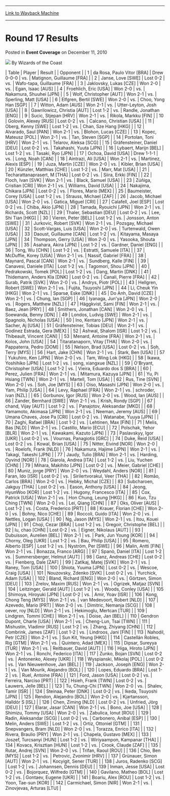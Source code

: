 
---
[Link to Wayback Machine](https://web.archive.org/web/20211128082228/https://magic.wizards.com/en/events/coverage/2010WC/round-17-results)

[_metadata_:author]:- "Wizards of the Coast"
[_metadata_:description]:- "Table Player Result Opponent 1 da Rosa, Paulo Vitor [BRA] Drew 0-0-0 vs. Matignon, Guillaume [FRA] 2 Janse, Love [SWE] Lost 0-2 vs. Wafo-tapa, Guillaume [FRA] 3 Jaklovsky, Lukas [CZE] Won 2-0 vs. Egan, Isaac [AUS] 4 Froehlich, Eric [USA] Won 2-0 vs. Nakamura, Shuuhei [JPN] 5 Wolf, Christopher [AUT] Won 2-1 vs. Sperling, Matt [USA] 6 Elfgren, Bertil [SWE] Won 2-0 vs. Choo, Yong"
[_metadata_:generator]:- "Drupal 7 (http://drupal.org)"
[_metadata_:node]:- "1047831"
[_metadata_:publish_date]:- "2010-12-11"
[_metadata_:source]:- "div-main-content"
[_metadata_:title]:- "Round 17 Results"
[_metadata_:wayback_capture_timestamp]:- "2021-11-28 08:22:28"
[_metadata_:wayback_raw_url]:- "https://web.archive.org/web/20211128082228id_/https://magic.wizards.com/en/events/coverage/2010WC/round-17-results"
[_metadata_:wayback_url]:- "https://magic.wizards.com/en/events/coverage/2010WC/round-17-results"
---


Round 17 Results
================



 Posted in **Event Coverage**
 on December 11, 2010 






![](https://media.magic.wizards.com/styles/auth_small/public/images/person/wizards_author.jpg)
By Wizards of the Coast













| Table | Player | Result |  | Opponent |
| 1 | da Rosa, Paulo Vitor [BRA] | Drew 0-0-0 | vs. | Matignon, Guillaume [FRA] |
| 2 | Janse, Love [SWE] | Lost 0-2 | vs. | Wafo-tapa, Guillaume [FRA] |
| 3 | Jaklovsky, Lukas [CZE] | Won 2-0 | vs. | Egan, Isaac [AUS] |
| 4 | Froehlich, Eric [USA] | Won 2-0 | vs. | Nakamura, Shuuhei [JPN] |
| 5 | Wolf, Christopher [AUT] | Won 2-1 | vs. | Sperling, Matt [USA] |
| 6 | Elfgren, Bertil [SWE] | Won 2-0 | vs. | Choo, Yong Han [SGP] |
| 7 | Witton, Adam [AUS] | Won 2-1 | vs. | Utter-Leyton, Josh [USA] |
| 8 | Gawrilowicz, Christia [AUT] | Lost 1-2 | vs. | Randle, Jonathan [ENG] |
| 9 | Sucic, Stjepan [HRV] | Won 2-1 | vs. | Rikola, Markku [FIN] |
| 10 | Golovin, Alexey [RUS] | Lost 0-2 | vs. | Calcano, Christian [USA] |
| 11 | Oberg, Kenny [SWE] | Lost 1-2 | vs. | Chan, Sze Hang [HKG] |
| 12 | Alvarado, Saul [PAN] | Won 2-1 | vs. | Blohon, Lucas [CZE] |
| 13 | Kopec, Mateusz [POL] | Won 2-1 | vs. | Tan, Steven [SGP] |
| 14 | Portolan, Toni [HRV] | Won 2-1 | vs. | Telarov, Aleksa [SCG] |
| 15 | Gräfensteiner, Daniel [DEU] | Lost 0-2 | vs. | Takahashi, Yuuta [JPN] |
| 16 | Lybaert, Marijn [BEL] | Lost 1-2 | vs. | Tasaki, Ryo [JPN] |
| 17 | Ochoa, David [USA] | Drew 1-1-1 | vs. | Long, Noah [CAN] |
| 18 | Aintrazi, Ali [USA] | Won 2-1 | vs. | Martinez, Alexis [ESP] |
| 19 | Juza, Martin [CZE] | Won 2-0 | vs. | Kibler, Brian [USA] |
| 20 | Künzler, Matthias [CHE] | Lost 1-2 | vs. | Marr, Mat [USA] |
| 21 | Techarattanaprasert, M [THA] | Lost 0-2 | vs. | Siira, Erkki [FIN] |
| 22 | Floch, Ivan [SVK] | Won 2-1 | vs. | Black, Samuel [USA] |
| 23 | Zúñiga, Cristian [CRI] | Won 2-1 | vs. | Williams, David [USA] |
| 24 | Nakajima, Chikara [JPN] | Lost 0-2 | vs. | Flores, Mario [MEX] |
| 25 | Baumeister, Corey [USA] | Lost 1-2 | vs. | Strauss, Michael [ZAF] |
| 26 | Jacob, Michael [USA] | Won 2-0 | vs. | Gatica, Miguel [CRI] |
| 27 | Calafell, Joel [ESP] | Lost 0-2 | vs. | Chiba, Akio [JPN] |
| 28 | Tamada, Ryouichi [JPN] | Won 2-1 | vs. | Richards, Scott [NZL] |
| 29 | Thaler, Sebastian [DEU] | Lost 0-2 | vs. | Lee, Shi Tian [HKG] |
| 30 | Vieren, Peter [BEL] | Lost 1-2 | vs. | Jonsson, Anton [SWE] |
| 31 | Jurkovic, Robert [SVK] | Won 2-1 | vs. | Pozsgay, Michael [USA] |
| 32 | Scott-Vargas, Luis [USA] | Won 2-0 | vs. | Turtenwald, Owen [USA] |
| 33 | Daoust, Guillaume [CAN] | Lost 1-2 | vs. | Kitayama, Masaya [JPN] |
| 34 | Thompson, Gerry [USA] | Won 2-0 | vs. | Yasooka, Shouta [JPN] |
| 35 | Asahara, Akira [JPN] | Lost 1-2 | vs. | Gardner, Daniel [ENG] |
| 36 | Tong, Wu [CHN] | Lost 1-2 | vs. | Estratti, Samuele [ITA] |
| 37 | McDuffie, Korey [USA] | Won 2-1 | vs. | Nassif, Gabriel [FRA] |
| 38 | Maynard, Pascal [CAN] | Won 2-1 | vs. | Sundberg, Kalle [FIN] |
| 39 | Canavesi, Daniele [ITA] | Lost 1-2 | vs. | Tagomori, Shou [JPN] |
| 40 | Pedrakowski, Tomek [POL] | Lost 1-2 | vs. | Dang, Martin [DNK] |
| 41 | Thidemann, Anders Kla [DNK] | Lost 0-2 | vs. | Canali, Pierre [FRA] |
| 42 | Surab, Patrik [SVK] | Won 2-0 | vs. | Andrys, Piotr [POL] |
| 43 | Hellgren, Robert [SWE] | Won 2-1 | vs. | Fujita, Tsuyoshi [JPN] |
| 44 | Li, Cheuk Yin [HKG] | Won 2-1 | vs. | Sparsø, Eske [DNK] |
| 45 | Do Anh, David [CZE] | Won 2-1 | vs. | Chung, Ian [SGP] |
| 46 | Iyanaga, Jun'ya [JPN] | Won 2-0 | vs. | Rogers, Matthew [NZL] |
| 47 | Häggkvist, Sami [FIN] | Won 2-1 | vs. | Baez, Jean [PRY] |
| 48 | Smithers, Jonathan [CAN] | Won 2-0 | vs. | Soewanda, Benny [IDN] |
| 49 | Londos, Ludvig [SWE] | Won 2-1 | vs. | Spagnolo, Nicholas [USA] |
| 50 | Ino, Kentaro [JPN] | Won 2-1 | vs. | Sacher, Aj [USA] |
| 51 | Gräfensteiner, Tobias [DEU] | Won 2-1 | vs. | Godinez Estrada, Gera [MEX] |
| 52 | Ashwal, Shalom [ISR] | Lost 1-2 | vs. | Thibeault, Vincent [CAN] |
| 53 | Menard, Antoine [FRA] | Won 2-1 | vs. | Kolos, John [USA] |
| 54 | Titaratanaporn, Vitay [THA] | Won 2-0 | vs. | Pappaterra, Pedro [DOM] |
| 55 | Nelson, Brad [USA] | Lost 0-2 | vs. | Soh, Terry [MYS] |
| 56 | Hart, Jake [CHN] | Won 2-1 | vs. | Stark, Ben [USA] |
| 57 | Yukuhiro, Ken [JPN] | Won 2-0 | vs. | Tam, Wing Lok [HKG] |
| 58 | Ikawa, Yoshihiko [JPN] | Lost 1-2 | vs. | song, xiangxue [NZL] |
| 59 | O'Bryant, Christopher [USA] | Lost 1-2 | vs. | Vieira, Eduardo dos S [BRA] |
| 60 | Perez, Julien [FRA] | Won 2-1 | vs. | Mitamura, Kazuya [JPN] |
| 61 | Yu, Pi Hsiang [TWN] | Won 2-1 | vs. | Martell, Tom [USA] |
| 62 | Rus, Tine [SVN] | Won 2-0 | vs. | Soh, Joe [MYS] |
| 63 | Oiso, Masashi [JPN] | Won 2-0 | vs. | Yam, Philip [USA] |
| 64 | Levy, Raphael [FRA] | Won 2-1 | vs. | schroder, ivan [NZL] |
| 65 | Gorbunov, Igor [RUS] | Won 2-0 | vs. | Wood, Ian [AUS] |
| 66 | Zander, Bernhard [SWE] | Won 2-1 | vs. | Krish, Rondy [SGP] |
| 67 | chand, Vijay [AUT] | Lost 1-2 | vs. | Panajotov, Aleksandar [MKD] |
| 68 | Yamamoto, Akimasa [JPN] | Won 2-1 | vs. | Neeman, Jeremy [AUS] |
| 69 | Umana Chaves, Jose Pa [CRI] | Lost 0-2 | vs. | Watanabe, Yuuya [JPN] |
| 70 | Zaghi, Rafael [BRA] | Lost 1-2 | vs. | Lehtinen, Max [FIN] |
| 71 | Melis, Bas [NLD] | Won 2-1 | vs. | Castillo, Mario [ECU] |
| 72 | Polschak, Yehor [BLR] | Won 2-1 | vs. | Kawakami, Kazuto [JPN] |
| 73 | Paslavskyy, Igor [UKR] | Lost 0-2 | vs. | Vournas, Panagiotis [GRC] |
| 74 | Duke, Reid [USA] | Lost 0-2 | vs. | Kowal, Brian [USA] |
| 75 | Nitter, Eivind [NOR] | Won 2-0 | vs. | Roelofs, Frank [NLD] |
| 76 | Nakamura, Hajime [JPN] | Won 2-1 | vs. | Takagi, Takeshi [JPN] |
| 77 | Jaudy, Tulio [BRA] | Won 2-1 | vs. | Harding, Oyvind [NOR] |
| 78 | Giarola, Andrea [ITA] | Lost 1-2 | vs. | Liu, Yuchen [CHN] |
| 79 | Mihara, Makihito [JPN] | Lost 0-2 | vs. | Meier, Gabriel [CHE] |
| 80 | Muniz, jorge [PRY] | Won 2-0 | vs. | Weydahl, Anders [NOR] |
| 81 | Faran, Ido [ISR] | Lost 0-2 | vs. | Sirilertvorakul, Veer [THA] |
| 82 | Romão, Carlos [BRA] | Won 2-0 | vs. | Hebky, Michal [CZE] |
| 83 | Subcharoen, Jakguy [THA] | Lost 0-2 | vs. | Eason, Anthony [USA] |
| 84 | Jeong, HyunWoo [KOR] | Lost 1-2 | vs. | Hugony, Francesco [ITA] |
| 85 | Cox, Patrick [USA] | Won 2-1 | vs. | Hon Chung, Leung [HKG] |
| 86 | Kuo, Tzu Ching [TWN] | Won 2-0 | vs. | Lei, Qiang [CHN] |
| 87 | Oks, Oliver [AUS] | Lost 1-2 | vs. | Costa, Frederico [PRT] |
| 88 | Krauer, Florian [CHE] | Won 2-0 | vs. | Bohny, Nico [CHE] |
| 89 | Roccoli, Guido [ITA] | Won 2-0 | vs. | Nettles, Logan [USA] |
| 90 | Ng, Jason [MYS] | Won 2-1 | vs. | Itou, Kouei [JPN] |
| 91 | Choji, Cezar [BRA] | Lost 1-2 | vs. | Gregoir, Christophe [BEL] |
| 92 | lu, chao [CHN] | Lost 0-2 | vs. | Eigner, Nikolaus [AUT] |
| 93 | Dubuisson, Aurelien [BEL] | Won 2-1 | vs. | Park, Jun Young [KOR] |
| 94 | Chorny, Oleg [UKR] | Lost 1-2 | vs. | Bau, Philip [USA] |
| 95 | Romero, Alberto [ESP] | Lost 1-2 | vs. | Nyström, Per [SWE] |
| 96 | Malin, Antti [FIN] | Won 2-1 | vs. | Bonazza, Franco [ARG] |
| 97 | Spanò, Daniel [ITA] | Lost 1-2 | vs. | Summersberger, Helmut [AUT] |
| 98 | Ganz, Andreas [CHE] | Lost 0-2 | vs. | Fienberg, Dale [ZAF] |
| 99 | Zatlkaj, Matej [SVK] | Won 2-1 | vs. | Raney, Tom [USA] |
| 100 | Shiota, Yuuma [JPN] | Lost 0-2 | vs. | Wescoe, Craig [USA] |
| 101 | Nouzovsky, Zdenko [SVK] | Lost 0-2 | vs. | Yurchick, Adam [USA] |
| 102 | Bland, Richard [ENG] | Won 2-0 | vs. | Görtzen, Simon [DEU] |
| 103 | Zrelov, Maxim [RUS] | Won 2-1 | vs. | Ogrizek, Matjaz [SVN] |
| 104 | Leitzinger, Gerald [AUT] | Lost 1-2 | vs. | Woods, Conley [USA] |
| 105 | Shimoya, Hiroyuki [JPN] | Lost 0-2 | vs. | Amir, Yoav [ISR] |
| 106 | Kong, Chong Teng [MYS] | Won 2-1 | vs. | van Medevoort, Robert [NLD] |
| 107 | Azevedo, Mario [PRT] | Won 2-0 | vs. | Dimitric, Nemanja [SCG] |
| 108 | oever, roy [NLD] | Won 2-1 | vs. | Hekimoglu, Mertcan [TUR] |
| 109 | Lindgren, Tommi [CHE] | Won 2-1 | vs. | Doise, Jan [BEL] |
| 110 | Gendron Dupont, Charle [USA] | Won 2-1 | vs. | Cheng-Lun, Tsai [TWN] |
| 111 | Mishustin, Vladimir [RUS] | Lost 1-2 | vs. | Zhang, Zhiyang [CHN] |
| 112 | Combrink, James [ZAF] | Lost 1-2 | vs. | Lindroos, Jani [FIN] |
| 113 | Nahodil, Petr [CZE] | Won 2-1 | vs. | Sun Kit, Yeung [HKG] |
| 114 | Castellán Robles, Rig [GTM] | Won 2-1 | vs. | Quintero, Adad [MEX] |
| 115 | Dipsar, Sureyya [TUR] | Won 2-1 | vs. | Reitbauer, David [AUT] |
| 116 | Higa, Hiroto [JPN] | Won 2-1 | vs. | Ronchi, Federico [ITA] |
| 117 | Zunko, Bojan [SVN] | Lost 0-2 | vs. | Antonenko, Alexey [UKR] |
| 118 | Wyspianski, Mikolaj [POL] | Lost 0-2 | vs. | Van Nieuwenhove, Jan [BEL] |
| 119 | Jackson, Joseph [ENG] | Won 2-1 | vs. | Van Mourik, Alejandro [BOL] |
| 120 | Lopes, Eduardo [BRA] | Lost 1-2 | vs. | Ruel, Antoine [FRA] |
| 121 | Ford, Jason [USA] | Lost 0-2 | vs. | Ferreira, Narciso [PRT] |
| 122 | Hsieh, Frank [TWN] | Lost 0-2 | vs. | Lauwers, Jelle [BEL] |
| 123 | Tu, Chung-Chi [TWN] | Won 2-0 | vs. | Shalev, Tamir [ISR] |
| 124 | Steinaa, Peter [DNK] | Lost 0-2 | vs. | Ikeda, Tsuyoshi [JPN] |
| 125 | Rendon, Alejandro [BOL] | Won 2-0 | vs. | Kjartansson, Halldór S [ISL] |
| 126 | Chen, Ziming [NLD] | Lost 0-2 | vs. | Unfried, Jörg [DEU] |
| 127 | Elarar, Jasar [CAN] | Won 2-1 | vs. | Bono, Joe [USA] |
| 128 | Shimizu, Tommy [USA] | Won 2-0 | vs. | Zabulica, Ionut [ROU] |
| 129 | Radin, Aleksandar [SCG] | Lost 0-2 | vs. | Carbonero, Anibal [ESP] |
| 130 | Melin, Anders [SWE] | Lost 1-2 | vs. | Ortiz, Ottoniel [GTM] |
| 131 | Snepvangers, Bram [NLD] | Won 2-0 | vs. | Torazza, Enrico [ITA] |
| 132 | Rivera, Braulio [PRY] | Won 2-1 | vs. | Chapela, Gustavo [MEX] |
| 133 | Joszef, Turcsanyi [HUN] | Lost 1-2 | vs. | Wiriyaampon, Kampanar [THA] |
| 134 | Kovacs, Krisztian [HUN] | Lost 1-2 | vs. | Crook, Claude [ZAF] |
| 135 | Rutar, Andrej [SVN] | Won 2-0 | vs. | Trifan, Raoul [ROU] |
| 136 | Chio, Ben [MYS] | Lost 1-2 | vs. | Petrovic, Zvonimir [HRV] |
| 137 | Grünauer, Simon [AUT] | Won 2-1 | vs. | Kocyigit, Sener [TUR] |
| 138 | Juros, Radenko [SCG] | Lost 1-2 | vs. | Johannsen, Dennis [DEU] |
| 139 | Inman, Jesse [USA] | Lost 0-2 | vs. | Bojorquez, Wilfredo [GTM] |
| 140 | Gavilano, Matheo [BOL] | Lost 1-2 | vs. | Gontaev, Eugene [UKR] |
| 141 | Boariu, Alex [ROU] | Lost 1-2 | vs. | Yoon, Tae-sun [KOR] |
| 142 | Carmichael, Simon [NIR] | Won 2-1 | vs. | Zinovjevas, Arturas [LTU] |







